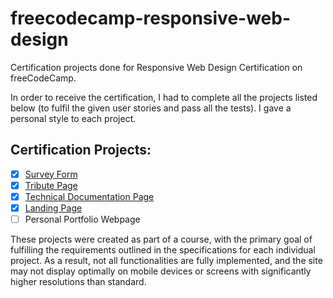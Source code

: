 # freecodecamp-responsive-web-design
Certification projects done for Responsive Web Design Certification on freeCodeCamp.

In order to receive the certification, I had to complete all the projects listed below (to fulfil the given user stories and pass all the tests). I gave a personal style to each project.

## Certification Projects:
- [x] [Survey Form](https://fcc-survey-form-ivana.netlify.app/)
- [x] [Tribute Page](https://fcc-tribute-page-ivana.netlify.app/)
- [x] [Technical Documentation Page](https://fcc-technical-doc-page-ivana.netlify.app/)
- [x] [Landing Page](https://fcc-landing-page-ivana.netlify.app/)
- [ ] Personal Portfolio Webpage

These projects were created as part of a course, with the primary goal of fulfilling the requirements outlined in the specifications for each individual project. As a result, not all functionalities are fully implemented, and the site may not display optimally on mobile devices or screens with significantly higher resolutions than standard.
